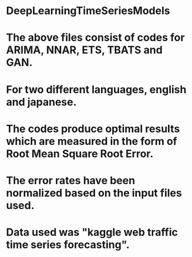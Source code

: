 # DeepLearningTimeSeriesModels

# The above files consist of codes for ARIMA, NNAR, ETS, TBATS and GAN.
# For two different languages, english and japanese.
# The codes produce optimal results which are measured in the form of Root Mean Square Root Error.
# The error rates have been normalized based on the input files used.
# Data used was "kaggle web traffic time series forecasting".

